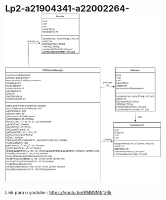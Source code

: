 # Lp2-a21904341-a22002264-![](diagrama.png?raw=true "Diagrama UML")

Link para o youtube : https://youtu.be/KMBSMtjfzRk
